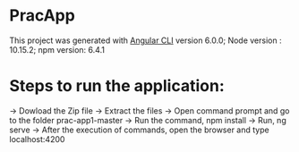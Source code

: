 # PracApp

This project was generated with [Angular CLI](https://github.com/angular/angular-cli) version 6.0.0;
Node version : 10.15.2;
npm version: 6.4.1

# Steps to run the application:
-> Dowload the Zip file
-> Extract the files
-> Open command prompt and go to the folder prac-app1-master
-> Run the command, npm install
-> Run, ng serve
-> After the execution of commands, open the browser and type localhost:4200
